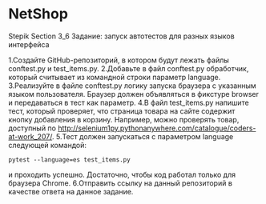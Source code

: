 # NetShop
Stepik Section 3_6
Задание: запуск автотестов для разных языков интерфейса

1.Создайте GitHub-репозиторий, в котором будут лежать файлы conftest.py и test_items.py.
2.Добавьте в файл conftest.py обработчик, который считывает из командной строки параметр language.
3.Реализуйте в файле conftest.py логику запуска браузера с указанным языком пользователя. Браузер должен объявляться в фикстуре browser и передаваться в тест как параметр.
4.В файл test_items.py напишите тест, который проверяет, что страница товара на сайте содержит кнопку добавления в корзину. Например, можно проверять товар, доступный по http://selenium1py.pythonanywhere.com/catalogue/coders-at-work_207/.
5.Тест должен запускаться с параметром language следующей командой:

    pytest --language=es test_items.py

и проходить успешно. Достаточно, чтобы код работал только для браузера Сhrome.
6.Отправить ссылку на данный репозиторий в качестве ответа на данное задание.

